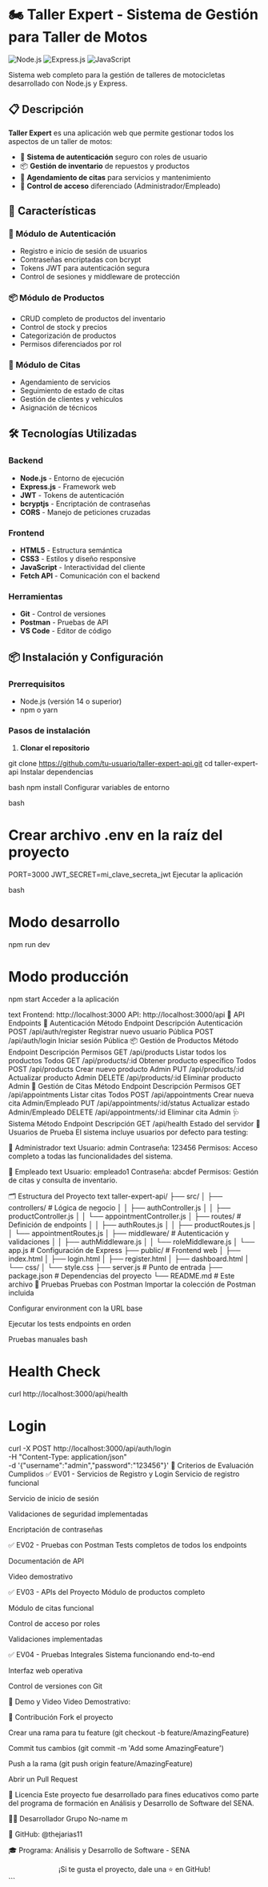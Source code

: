 # 🏍️ Taller Expert - Sistema de Gestión para Taller de Motos

![Node.js](https://img.shields.io/badge/Node.js-339933?style=for-the-badge&logo=nodedotjs&logoColor=white)
![Express.js](https://img.shields.io/badge/Express.js-000000?style=for-the-badge&logo=express&logoColor=white)
![JavaScript](https://img.shields.io/badge/JavaScript-F7DF1E?style=for-the-badge&logo=javascript&logoColor=black)

Sistema web completo para la gestión de talleres de motocicletas desarrollado con Node.js y Express.

## 📋 Descripción

**Taller Expert** es una aplicación web que permite gestionar todos los aspectos de un taller de motos:
- 🔐 **Sistema de autenticación** seguro con roles de usuario
- 📦 **Gestión de inventario** de repuestos y productos
- 📅 **Agendamiento de citas** para servicios y mantenimiento
- 👥 **Control de acceso** diferenciado (Administrador/Empleado)

## 🚀 Características

### 🔐 Módulo de Autenticación
- Registro e inicio de sesión de usuarios
- Contraseñas encriptadas con bcrypt
- Tokens JWT para autenticación segura
- Control de sesiones y middleware de protección

### 📦 Módulo de Productos
- CRUD completo de productos del inventario
- Control de stock y precios
- Categorización de productos
- Permisos diferenciados por rol

### 📅 Módulo de Citas
- Agendamiento de servicios
- Seguimiento de estado de citas
- Gestión de clientes y vehículos
- Asignación de técnicos

## 🛠️ Tecnologías Utilizadas

### Backend
- **Node.js** - Entorno de ejecución
- **Express.js** - Framework web
- **JWT** - Tokens de autenticación
- **bcryptjs** - Encriptación de contraseñas
- **CORS** - Manejo de peticiones cruzadas

### Frontend
- **HTML5** - Estructura semántica
- **CSS3** - Estilos y diseño responsive
- **JavaScript** - Interactividad del cliente
- **Fetch API** - Comunicación con el backend

### Herramientas
- **Git** - Control de versiones
- **Postman** - Pruebas de API
- **VS Code** - Editor de código

## 📦 Instalación y Configuración

### Prerrequisitos
- Node.js (versión 14 o superior)
- npm o yarn

### Pasos de instalación

1. **Clonar el repositorio**

git clone https://github.com/tu-usuario/taller-expert-api.git
cd taller-expert-api
Instalar dependencias

bash
npm install
Configurar variables de entorno

bash
# Crear archivo .env en la raíz del proyecto
PORT=3000
JWT_SECRET=mi_clave_secreta_jwt
Ejecutar la aplicación

bash
# Modo desarrollo
npm run dev

# Modo producción
npm start
Acceder a la aplicación

text
Frontend: http://localhost:3000
API: http://localhost:3000/api
📡 API Endpoints
🔐 Autenticación
Método	Endpoint	Descripción	Autenticación
POST	/api/auth/register	Registrar nuevo usuario	Pública
POST	/api/auth/login	Iniciar sesión	Pública
📦 Gestión de Productos
Método	Endpoint	Descripción	Permisos
GET	/api/products	Listar todos los productos	Todos
GET	/api/products/:id	Obtener producto específico	Todos
POST	/api/products	Crear nuevo producto	Admin
PUT	/api/products/:id	Actualizar producto	Admin
DELETE	/api/products/:id	Eliminar producto	Admin
📅 Gestión de Citas
Método	Endpoint	Descripción	Permisos
GET	/api/appointments	Listar citas	Todos
POST	/api/appointments	Crear nueva cita	Admin/Empleado
PUT	/api/appointments/:id/status	Actualizar estado	Admin/Empleado
DELETE	/api/appointments/:id	Eliminar cita	Admin
🩺 Sistema
Método	Endpoint	Descripción
GET	/api/health	Estado del servidor
👤 Usuarios de Prueba
El sistema incluye usuarios por defecto para testing:

🔧 Administrador
text
Usuario: admin
Contraseña: 123456
Permisos: Acceso completo a todas las funcionalidades del sistema.

🔧 Empleado
text
Usuario: empleado1
Contraseña: abcdef
Permisos: Gestión de citas y consulta de inventario.

🗂️ Estructura del Proyecto
text
taller-expert-api/
├── src/
│   ├── controllers/         # Lógica de negocio
│   │   ├── authController.js
│   │   ├── productController.js
│   │   └── appointmentController.js
│   ├── routes/             # Definición de endpoints
│   │   ├── authRoutes.js
│   │   ├── productRoutes.js
│   │   └── appointmentRoutes.js
│   ├── middleware/         # Autenticación y validaciones
│   │   ├── authMiddleware.js
│   │   └── roleMiddleware.js
│   └── app.js             # Configuración de Express
├── public/                # Frontend web
│   ├── index.html
│   ├── login.html
│   ├── register.html
│   ├── dashboard.html
│   └── css/
│       └── style.css
├── server.js              # Punto de entrada
├── package.json           # Dependencias del proyecto
└── README.md              # Este archivo
🧪 Pruebas
Pruebas con Postman
Importar la colección de Postman incluida

Configurar environment con la URL base

Ejecutar los tests endpoints en orden

Pruebas manuales
bash
# Health Check
curl http://localhost:3000/api/health

# Login
curl -X POST http://localhost:3000/api/auth/login \
  -H "Content-Type: application/json" \
  -d '{"username":"admin","password":"123456"}'
📝 Criterios de Evaluación Cumplidos
✅ EV01 - Servicios de Registro y Login
Servicio de registro funcional

Servicio de inicio de sesión

Validaciones de seguridad implementadas

Encriptación de contraseñas

✅ EV02 - Pruebas con Postman
Tests completos de todos los endpoints

Documentación de API

Video demostrativo

✅ EV03 - APIs del Proyecto
Módulo de productos completo

Módulo de citas funcional

Control de acceso por roles

Validaciones implementadas

✅ EV04 - Pruebas Integrales
Sistema funcionando end-to-end

Interfaz web operativa

Control de versiones con Git

🎥 Demo y Video
Video Demostrativo: 

🤝 Contribución
Fork el proyecto

Crear una rama para tu feature (git checkout -b feature/AmazingFeature)

Commit tus cambios (git commit -m 'Add some AmazingFeature')

Push a la rama (git push origin feature/AmazingFeature)

Abrir un Pull Request

📄 Licencia
Este proyecto fue desarrollado para fines educativos como parte del programa de formación en Análisis y Desarrollo de Software del SENA.

👨‍💻 Desarrollador
Grupo No-name
m

💼 GitHub: @thejarias11

🎓 Programa: Análisis y Desarrollo de Software - SENA

<div align="center">
¡Si te gusta el proyecto, dale una ⭐ en GitHub!

</div> ```
